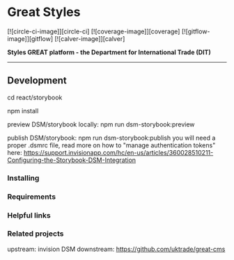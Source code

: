 # Great Styles

[![circle-ci-image]][circle-ci]
[![coverage-image]][coverage]
[![gitflow-image]][gitflow]
[![calver-image]][calver]

**Styles GREAT platform - the Department for International Trade (DIT)**

---

## Development

cd react/storybook

npm install

preview DSM/storybook locally: npm run dsm-storybook:preview 

publish DSM/storybook: npm run dsm-storybook:publish
you will need a proper .dsmrc file, read more on how to "manage authentication tokens" here:
https://support.invisionapp.com/hc/en-us/articles/360028510211-Configuring-the-Storybook-DSM-Integration


### Installing

### Requirements

### Helpful links

### Related projects
upstream: invision DSM
downstream: https://github.com/uktrade/great-cms